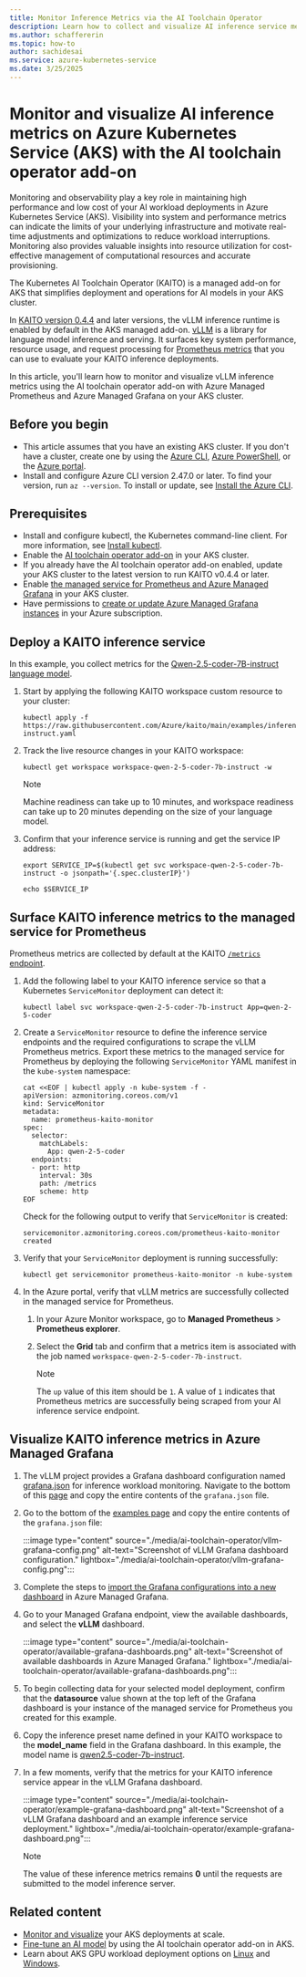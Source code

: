 ```yaml
---
title: Monitor Inference Metrics via the AI Toolchain Operator 
description: Learn how to collect and visualize AI inference service metrics in Azure Kubernetes Service (AKS) by using the managed service for Prometheus and Azure Managed Grafana.
ms.author: schaffererin
ms.topic: how-to
author: sachidesai
ms.service: azure-kubernetes-service
ms.date: 3/25/2025
---
```


# Monitor and visualize AI inference metrics on Azure Kubernetes Service (AKS) with the AI toolchain operator add-on

Monitoring and observability play a key role in maintaining high performance and low cost of your AI workload deployments in Azure Kubernetes Service (AKS). Visibility into system and performance metrics can indicate the limits of your underlying infrastructure and motivate real-time adjustments and optimizations to reduce workload interruptions. Monitoring also provides valuable insights into resource utilization for cost-effective management of computational resources and accurate provisioning.

The Kubernetes AI Toolchain Operator (KAITO) is a managed add-on for AKS that simplifies deployment and operations for AI models in your AKS cluster.

In [KAITO version 0.4.4](https://github.com/kaito-project/kaito/releases/tag/v0.4.4) and later versions, the vLLM inference runtime is enabled by default in the AKS managed add-on. [vLLM](https://docs.vllm.ai/en/latest/) is a library for language model inference and serving. It surfaces key system performance, resource usage, and request processing for [Prometheus metrics](https://docs.vllm.ai/en/latest/design/v1/metrics.html) that you can use to evaluate your KAITO inference deployments.

In this article, you'll learn how to monitor and visualize vLLM inference metrics using the AI toolchain operator add-on with Azure Managed Prometheus and Azure Managed Grafana on your AKS cluster.


## Before you begin

* This article assumes that you have an existing AKS cluster. If you don't have a cluster, create one by using the [Azure CLI][aks-quickstart-cli], [Azure PowerShell][aks-quickstart-powershell], or the [Azure portal][aks-quickstart-portal].
* Install and configure Azure CLI version 2.47.0 or later. To find your version, run `az --version`. To install or update, see [Install the Azure CLI](/cli/azure/install-azure-cli).

## Prerequisites

* Install and configure kubectl, the Kubernetes command-line client. For more information, see [Install kubectl](https://kubernetes.io/docs/tasks/tools/install-kubectl/).
* Enable the [AI toolchain operator add-on](./ai-toolchain-operator.md) in your AKS cluster.
* If you already have the AI toolchain operator add-on enabled, update your AKS cluster to the latest version to run KAITO v0.4.4 or later.
* Enable [the managed service for Prometheus and Azure Managed Grafana](/azure/azure-monitor/containers/kubernetes-monitoring-enable) in your AKS cluster.
* Have permissions to [create or update Azure Managed Grafana instances](/azure/managed-grafana/how-to-manage-access-permissions-users-identities) in your Azure subscription.

## Deploy a KAITO inference service

In this example, you collect metrics for the [Qwen-2.5-coder-7B-instruct language model](https://github.com/kaito-project/kaito/blob/main/examples/inference/kaito_workspace_qwen_2.5_coder_7b-instruct.yaml).

1. Start by applying the following KAITO workspace custom resource to your cluster:

    ```azurecli
    kubectl apply -f https://raw.githubusercontent.com/Azure/kaito/main/examples/inference/kaito_workspace_qwen_2.5_coder_7b-instruct.yaml
    ```

1. Track the live resource changes in your KAITO workspace:

    ```azurecli
    kubectl get workspace workspace-qwen-2-5-coder-7b-instruct -w
    ```

    > [!NOTE]
    > Machine readiness can take up to 10 minutes, and workspace readiness can take up to 20 minutes depending on the size of your language model.

1. Confirm that your inference service is running and get the service IP address:

    ```azurecli
    export SERVICE_IP=$(kubectl get svc workspace-qwen-2-5-coder-7b-instruct -o jsonpath='{.spec.clusterIP}')

    echo $SERVICE_IP
    ```

## Surface KAITO inference metrics to the managed service for Prometheus

Prometheus metrics are collected by default at the KAITO [`/metrics` endpoint](https://github.com/kaito-project/kaito/blob/main/docs/inference/Monitoring.md#prometheus-metrics).

1. Add the following label to your KAITO inference service so that a Kubernetes `ServiceMonitor` deployment can detect it:

    ```azurecli
    kubectl label svc workspace-qwen-2-5-coder-7b-instruct App=qwen-2-5-coder 
    ```

1. Create a `ServiceMonitor` resource to define the inference service endpoints and the required configurations to scrape the vLLM Prometheus metrics. Export these metrics to the managed service for Prometheus by deploying the following `ServiceMonitor` YAML manifest in the `kube-system` namespace:

    ```azurecli
    cat <<EOF | kubectl apply -n kube-system -f -
    apiVersion: azmonitoring.coreos.com/v1
    kind: ServiceMonitor
    metadata:
      name: prometheus-kaito-monitor
    spec:
      selector:
        matchLabels:
          App: qwen-2-5-coder
      endpoints:
      - port: http
        interval: 30s
        path: /metrics
        scheme: http
    EOF
    ```

    Check for the following output to verify that `ServiceMonitor` is created:

    ```output
    servicemonitor.azmonitoring.coreos.com/prometheus-kaito-monitor created
    ```

1. Verify that your `ServiceMonitor` deployment is running successfully:

    ```azurecli
    kubectl get servicemonitor prometheus-kaito-monitor -n kube-system
    ```

1. In the Azure portal, verify that vLLM metrics are successfully collected in the managed service for Prometheus.

   1. In your Azure Monitor workspace, go to **Managed Prometheus** > **Prometheus explorer**.

   1. Select the **Grid** tab and confirm that a metrics item is associated with the job named `workspace-qwen-2-5-coder-7b-instruct`.

      > [!NOTE]
      > The `up` value of this item should be    `1`. A value of `1` indicates that Prometheus metrics are successfully being scraped from your AI inference service endpoint.

## Visualize KAITO inference metrics in Azure Managed Grafana

1. The vLLM project provides a Grafana dashboard configuration named [grafana.json](https://docs.vllm.ai/en/stable/examples/online_serving/prometheus_grafana.html#example-materials) for inference workload monitoring. Navigate to the bottom of this [page](https://docs.vllm.ai/en/stable/examples/online_serving/prometheus_grafana.html#example-materials) and copy the entire contents of the `grafana.json` file. 

1. Go to the bottom of the [examples page](https://docs.vllm.ai/en/stable/examples/online_serving/prometheus_grafana.html#example-materials) and copy the entire contents of the `grafana.json` file:

    :::image type="content" source="./media/ai-toolchain-operator/vllm-grafana-config.png" alt-text="Screenshot of vLLM Grafana dashboard configuration." lightbox="./media/ai-toolchain-operator/vllm-grafana-config.png":::

1. Complete the steps to [import the Grafana configurations into a new dashboard](/azure/managed-grafana/how-to-create-dashboard#import-a-json-dashboard) in Azure Managed Grafana.

1. Go to your Managed Grafana endpoint, view the available dashboards, and select the **vLLM** dashboard.

    :::image type="content" source="./media/ai-toolchain-operator/available-grafana-dashboards.png" alt-text="Screenshot of available dashboards in Azure Managed Grafana." lightbox="./media/ai-toolchain-operator/available-grafana-dashboards.png":::

1. To begin collecting data for your selected model deployment, confirm that the **datasource** value shown at the top left of the Grafana dashboard is your instance of the managed service for Prometheus you created for this example.

1. Copy the inference preset name defined in your KAITO workspace to the **model_name** field in the Grafana dashboard. In this example, the model name is [qwen2.5-coder-7b-instruct](https://github.com/kaito-project/kaito/blob/main/examples/inference/kaito_workspace_qwen_2.5_coder_7b-instruct.yaml).

1. In a few moments, verify that the metrics for your KAITO inference service appear in the vLLM Grafana dashboard.

    :::image type="content" source="./media/ai-toolchain-operator/example-grafana-dashboard.png" alt-text="Screenshot of a vLLM Grafana dashboard and an example inference service deployment." lightbox="./media/ai-toolchain-operator/example-grafana-dashboard.png":::

    > [!NOTE]
    > The value of these inference metrics remains **0** until the requests are submitted to the model inference server.

## Related content

* [Monitor and visualize](./monitor-aks.md) your AKS deployments at scale.
* [Fine-tune an AI model](./ai-toolchain-operator-fine-tune.md) by using the AI toolchain operator add-on in AKS.
* Learn about AKS GPU workload deployment options on [Linux](./gpu-cluster.md) and [Windows](./use-windows-gpu.md).

<!-- Links -->

[aks-quickstart-cli]: ./learn/quick-kubernetes-deploy-cli.md
[aks-quickstart-portal]: ./learn/quick-kubernetes-deploy-portal.md
[aks-quickstart-powershell]: ./learn/quick-kubernetes-deploy-powershell.md
